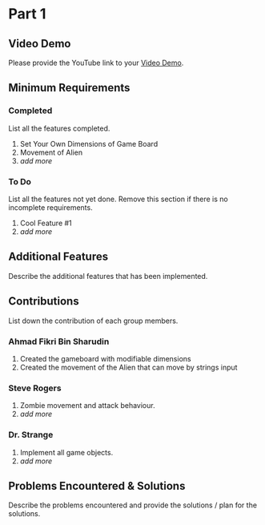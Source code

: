 # Part 1

## Video Demo

Please provide the YouTube link to your [Video Demo](https://youtube.com).

## Minimum Requirements

### Completed

List all the features completed.

1. Set Your Own Dimensions of Game Board
2. Movement of Alien
3. *add more*

### To Do

List all the features not yet done. Remove this section if there is no incomplete requirements.

1. Cool Feature #1
2. *add more*

## Additional Features

Describe the additional features that has been implemented.

## Contributions

List down the contribution of each group members.

### Ahmad Fikri Bin Sharudin

1. Created the gameboard with modifiable dimensions
2. Created the movement of the Alien that can move by strings input

### Steve Rogers

1. Zombie movement and attack behaviour.
2. *add more*

### Dr. Strange

1. Implement all game objects.
2. *add more*

## Problems Encountered & Solutions

Describe the problems encountered and provide the solutions / plan for the solutions.